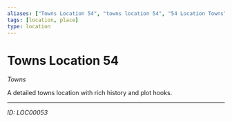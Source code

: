 ```yaml
---
aliases: ["Towns Location 54", "towns location 54", "54 Location Towns"]
tags: [location, place]
type: location
---
```


# Towns Location 54

*Towns*

A detailed towns location with rich history and plot hooks.

---
*ID: LOC00053*